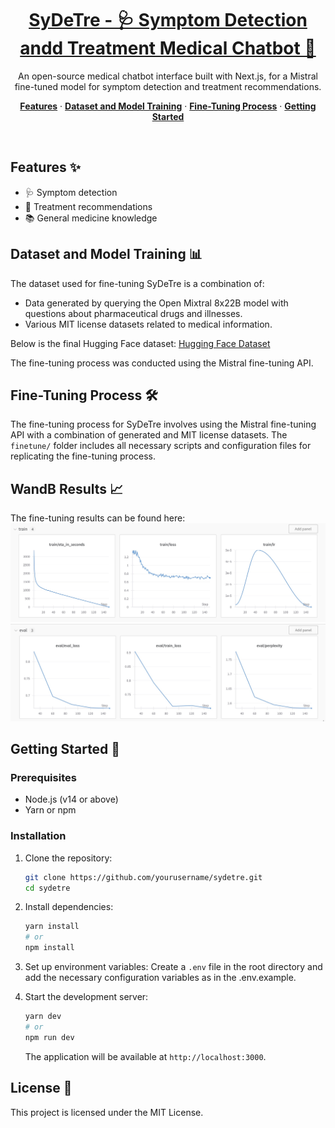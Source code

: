 <a href="https://chat.vercel.ai/">
  <h1 align="center">SyDeTre - 🩺 Symptom Detection andd Treatment Medical Chatbot 💬</h1>
</a>

<p align="center">
  An open-source medical chatbot interface built with Next.js, for a Mistral fine-tuned model for symptom detection and treatment recommendations.
</p>

<p align="center">
  <a href="#features"><strong>Features</strong></a> ·
  <a href="#dataset-and-model-training"><strong>Dataset and Model Training</strong></a> ·
  <a href="#fine-tuning-process"><strong>Fine-Tuning Process</strong></a> ·
  <a href="#getting-started"><strong>Getting Started</strong></a>
</p>

<br/>

## Features ✨

- 🩺 Symptom detection
- 💊 Treatment recommendations
- 📚 General medicine knowledge

## Dataset and Model Training 📊

The dataset used for fine-tuning SyDeTre is a combination of:
- Data generated by querying the Open Mixtral 8x22B model with questions about pharmaceutical drugs and illnesses.
- Various MIT license datasets related to medical information.

Below is the final Hugging Face dataset: [Hugging Face Dataset](https://huggingface.co/datasets/toniz/sydetre-72k-drugs-treatments/settings)

The fine-tuning process was conducted using the Mistral fine-tuning API.

## Fine-Tuning Process 🛠️

The fine-tuning process for SyDeTre involves using the Mistral fine-tuning API with a combination of generated and MIT license datasets. The `finetune/` folder includes all necessary scripts and configuration files for replicating the fine-tuning process.

## WandB Results 📈

The fine-tuning results can be found here: 
![Train](public/WANDBTRAIN.jpg)
![Eval](public/WANDBEVAL.jpg)

## Getting Started 🚀

### Prerequisites

- Node.js (v14 or above)
- Yarn or npm

### Installation

1. Clone the repository:
    ```bash
    git clone https://github.com/yourusername/sydetre.git
    cd sydetre
    ```

2. Install dependencies:
    ```bash
    yarn install
    # or
    npm install
    ```

3. Set up environment variables:
    Create a `.env` file in the root directory and add the necessary configuration variables as in the .env.example.

4. Start the development server:
    ```bash
    yarn dev
    # or
    npm run dev
    ```

    The application will be available at `http://localhost:3000`.

## License 📜

This project is licensed under the MIT License.
